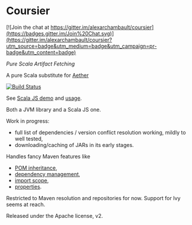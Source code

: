 # Coursier

[![Join the chat at https://gitter.im/alexarchambault/coursier](https://badges.gitter.im/Join%20Chat.svg)](https://gitter.im/alexarchambault/coursier?utm_source=badge&utm_medium=badge&utm_campaign=pr-badge&utm_content=badge)

*Pure Scala Artifact Fetching*

A pure Scala substitute for [Aether](http://www.eclipse.org/aether/)

[![Build Status](https://travis-ci.org/alexarchambault/coursier.svg?branch=master)](https://travis-ci.org/alexarchambault/coursier)

See [Scala JS demo](https://alexarchambault.github.io/coursier/index.html#demo) and [usage](https://github.com/alexarchambault/coursier/blob/master/USAGE.md).

Both a JVM library and a Scala JS one.

Work in progress:
* full list of dependencies / version conflict resolution working, mildly to well tested,
* downloading/caching of JARs in its early stages.

Handles fancy Maven features like
* [POM inheritance](http://books.sonatype.com/mvnref-book/reference/pom-relationships-sect-project-relationships.html#pom-relationships-sect-project-inheritance),
* [dependency management](http://books.sonatype.com/mvnex-book/reference/optimizing-sect-dependencies.html),
* [import scope](https://maven.apache.org/guides/introduction/introduction-to-dependency-mechanism.html#Importing_Dependencies),
* [properties](http://books.sonatype.com/mvnref-book/reference/resource-filtering-sect-properties.html).

Restricted to Maven resolution and repositories for now. Support for Ivy seems at reach.


Released under the Apache license, v2.
